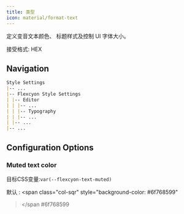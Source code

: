 ```yaml
---
title: 类型
icon: material/format-text
---
```


定义变音文本颜色、 标题样式及控制 UI
字体大小。

接受格式: HEX

## Navigation

```md
Style Settings
|-- ...
|-- Flexcyon Style Settings
| |-- Editor
| | |-- ...
| | |-- Typography
| | |-- ...
| |-- ...
|-- ...
```

## Configuration Options

### Muted text color

目标CSS变量:`var(--flexcyon-text-muted)`

默认 :
<span class="col-sqr" style="background-color: #6f768599"

> </span
> #6f768599
